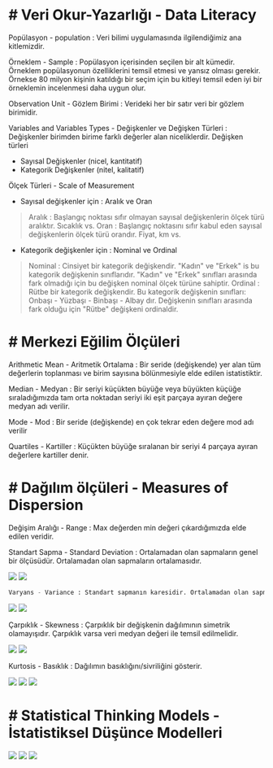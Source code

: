 
# # Veri Okur-Yazarlığı - Data Literacy

Popülasyon - population : Veri bilimi uygulamasında ilgilendiğimiz ana kitlemizdir.

Örneklem - Sample : Popülasyon içerisinden seçilen bir alt kümedir. Örneklem popülasyonun özelliklerini temsil etmesi ve yansız olması gerekir. Örnekse 80 milyon kişinin katıldığı bir seçim için bu kitleyi temsil eden iyi bir örneklemin incelenmesi daha uygun olur.

Observation Unit - Gözlem Birimi : Verideki her bir satır veri bir gözlem birimidir.

Variables and Variables Types - Değişkenler ve Değişken Türleri : Değişkenler birimden birime farklı değerler alan niceliklerdir.
Değişken türleri
- Sayısal Değişkenler (nicel, kantitatif)
- Kategorik Değişkenler (nitel, kalitatif) 

Ölçek Türleri - Scale of Measurement
- Sayısal değişkenler için : Aralık ve Oran
> Aralık : Başlangıç noktası sıfır olmayan sayısal değişkenlerin ölçek türü aralıktır. Sıcaklık vs.
> Oran : Başlangıç noktasını sıfır kabul eden sayısal değişkenlerin ölçek türü orandır. Fiyat, km vs.
- Kategorik değişkenler için : Nominal ve Ordinal
> Nominal : Cinsiyet bir kategorik değişkendir. "Kadın" ve "Erkek" is bu kategorik değişkenin sınıflarıdır. "Kadın" ve "Erkek" sınıfları arasında fark olmadığı için bu değişken nominal ölçek türüne sahiptir.
> Ordinal : Rütbe bir kategorik değişkendir. Bu kategorik değişkenin sınıfları: Onbaşı - Yüzbaşı - Binbaşı - Albay dır. Değişkenin sınıfları arasında fark olduğu için "Rütbe" değişkeni ordinaldir.

# # Merkezi Eğilim Ölçüleri

Arithmetic Mean - Aritmetik Ortalama : Bir seride (değişkende) yer alan tüm değerlerin toplanması ve birim sayısına bölünmesiyle elde edilen istatistiktir.

Median - Medyan : Bir seriyi küçükten büyüğe veya büyükten küçüğe sıraladığımızda tam orta noktadan seriyi iki eşit parçaya ayıran değere medyan adı verilir.

Mode - Mod : Bir seride (değişkende) en çok tekrar eden değere mod adı verilir

Quartiles - Kartiller : Küçükten büyüğe sıralanan bir seriyi 4 parçaya ayıran değerlere kartiller denir.

# # Dağılım ölçüleri - Measures of Dispersion

Değişim Aralığı - Range : Max değerden min değeri çıkardığımızda elde edilen veridir. 

Standart Sapma - Standard Deviation : Ortalamadan olan sapmaların genel bir ölçüsüdür. Ortalamadan olan sapmaların ortalamasıdır.

<img src="pics/standardDeviation.png">

<img src="pics/standardDeviation2.png">


```python
Varyans - Variance : Standart sapmanın karesidir. Ortalamadan olan sapmaların karelerinin ortalamasıdır.
```

<img src="pics/variance.png">

<img src="pics/variance2.png">

Çarpıklık - Skewness : Çarpıklık bir değişkenin dağılımının simetrik olamayışıdır. Çarpıklık varsa veri medyan değeri ile temsil edilmelidir.

<img src="pics/pearson.png">

<img src="pics/pearson2.png">

Kurtosis - Basıklık : Dağılımın basıklığını/sivriliğini gösterir.

<img src="pics/kurtosis.png">

<img src="pics/kurtosis2.png">

<img src="pics/kurtosis3.png">

# # Statistical Thinking Models - İstatistiksel Düşünce Modelleri

<img src="pics/statisticalThinkingModels.png">

<img src="pics/statisticalThinkingModels2.png">

<img src="pics/statisticalThinkingModels3.png">
